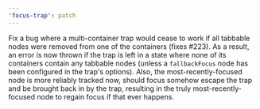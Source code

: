```yaml
---
'focus-trap': patch
---
```


Fix a bug where a multi-container trap would cease to work if all tabbable nodes were removed from one of the containers (fixes #223). As a result, an error is now thrown if the trap is left in a state where none of its containers contain any tabbable nodes (unless a `fallbackFocus` node has been configured in the trap's options). Also, the most-recently-focused node is more reliably tracked now, should focus somehow escape the trap and be brought back in by the trap, resulting in the truly most-recently-focused node to regain focus if that ever happens.
